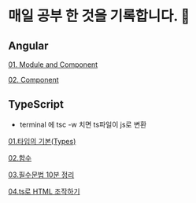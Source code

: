 # 매일 공부 한 것을 기록합니다. 🐌


## Angular
[01. Module and Component](./Angular/01.Module%20and%20Component.md)

[02. Component](./Angular/02.Component.md)


## TypeScript
- terminal 에 tsc -w 치면 ts파일이 js로 변환

[01.타입의 기본(Types)](./TypeScript/01.%ED%83%80%EC%9E%85%EA%B8%B0%EB%B3%B8(Types).md)

[02.함수](./TypeScript/02.%ED%95%A8%EC%88%98.md)

[03.필수문법 10분 정리](./TypeScript/%ED%95%84%EC%88%98%EB%AC%B8%EB%B2%9510%EB%B6%84%EC%A0%95%EB%A6%AC.js)

[04.ts로 HTML 조작하기](./TypeScript/ts%EB%A1%9CHTML%EC%A1%B0%EC%9E%91%ED%95%98%EA%B8%B0/index.js)


